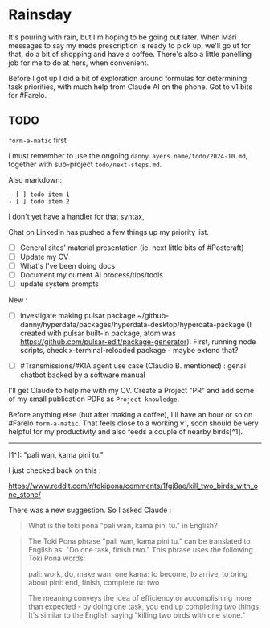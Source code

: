 # Rainsday

It's pouring with rain, but I'm hoping to be going out later. When Mari messages to say my meds prescription is ready to pick up, we'll go ut for that, do a bit of shopping and have a coffee. There's also a little panelling job for me to do at hers, when convenient.  

Before I got up I did a bit of exploration around formulas for determining task priorities, with much help from Claude AI on the phone. Got to v1 bits for #Farelo.

## TODO

`form-a-matic` first

I must remember to use the ongoing `danny.ayers.name/todo/2024-10.md`, together with sub-project `todo/next-steps.md`.

Also markdown:

```text
- [ ] todo item 1
- [ ] todo item 2
```

I don't yet have a handler for that syntax,

Chat on LinkedIn has pushed a few things up my priority list.

- [ ] General sites' material presentation (ie. next little bits of #Postcraft)
- [ ] Update my CV
- [ ] What's I've been doing docs
- [ ] Document my current AI process/tips/tools
- [ ] update system prompts

New :

- [ ] investigate making pulsar package ~/github-danny/hyperdata/packages/hyperdata-desktop/hyperdata-package (I created with pulsar built-in package, atom was https://github.com/pulsar-edit/package-generator). First, running node scripts, check x-terminal-reloaded package - maybe extend that?

- [ ] #Transmissions/#KIA agent use case (Claudio B. mentioned) : genai chatbot backed by a software manual  

I'll get Claude to help me with my CV. Create a Project "PR" and add some of my small publication PDFs as `Project knowledge`.

Before anything else (but after making a coffee), I'll have an hour or so on #Farelo `form-a-matic`. That feels close to a working v1, soon should be very helpful for my productivity and also feeds a couple of nearby birds[^1].

---

[1^]:  "pali wan, kama pini tu."

I just checked back on this :

https://www.reddit.com/r/tokipona/comments/1fgj8ae/kill_two_birds_with_one_stone/

There was a new suggestion. So I asked Claude :

> What is the toki pona "pali wan, kama pini tu." in English?

<blockquote>
 The Toki Pona phrase "pali wan, kama pini tu." can be translated to English as:
 "Do one task, finish two."
 This phrase uses the following Toki Pona words:

 pali: work, do, make
 wan: one
 kama: to become, to arrive, to bring about
 pini: end, finish, complete
 tu: two

 The meaning conveys the idea of efficiency or accomplishing more than expected - by doing one task, you end up completing two things. It's similar to the English saying "killing two birds with one stone."
</blockquote>
